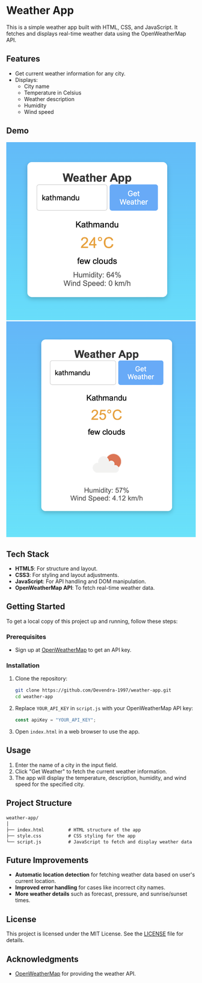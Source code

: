 # Weather App

This is a simple weather app built with HTML, CSS, and JavaScript. It fetches and displays real-time weather data using the OpenWeatherMap API.

## Features

- Get current weather information for any city.
- Displays:
  - City name
  - Temperature in Celsius
  - Weather description
  - Humidity
  - Wind speed

## Demo

![Weather App Screenshot](screenshot.png)
![Weather App Screenshot](screenshot1.png)

<!-- Add a screenshot of your app here if desired -->

## Tech Stack

- **HTML5**: For structure and layout.
- **CSS3**: For styling and layout adjustments.
- **JavaScript**: For API handling and DOM manipulation.
- **OpenWeatherMap API**: To fetch real-time weather data.

## Getting Started

To get a local copy of this project up and running, follow these steps:

### Prerequisites

- Sign up at [OpenWeatherMap](https://openweathermap.org/api) to get an API key.

### Installation

1. Clone the repository:

   ```bash
   git clone https://github.com/Devendra-1997/weather-app.git
   cd weather-app
   ```

2. Replace `YOUR_API_KEY` in `script.js` with your OpenWeatherMap API key:

   ```javascript
   const apiKey = "YOUR_API_KEY";
   ```

3. Open `index.html` in a web browser to use the app.

## Usage

1. Enter the name of a city in the input field.
2. Click "Get Weather" to fetch the current weather information.
3. The app will display the temperature, description, humidity, and wind speed for the specified city.

## Project Structure

```
weather-app/
│
├── index.html         # HTML structure of the app
├── style.css          # CSS styling for the app
└── script.js          # JavaScript to fetch and display weather data
```

## Future Improvements

- **Automatic location detection** for fetching weather data based on user's current location.
- **Improved error handling** for cases like incorrect city names.
- **More weather details** such as forecast, pressure, and sunrise/sunset times.

## License

This project is licensed under the MIT License. See the [LICENSE](LICENSE) file for details.

## Acknowledgments

- [OpenWeatherMap](https://openweathermap.org/api) for providing the weather API.
